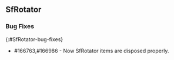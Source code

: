 ## SfRotator

### Bug Fixes
{:#SfRotator-bug-fixes} 


* \#166763,\#166986 - Now SfRotator items are disposed properly.
